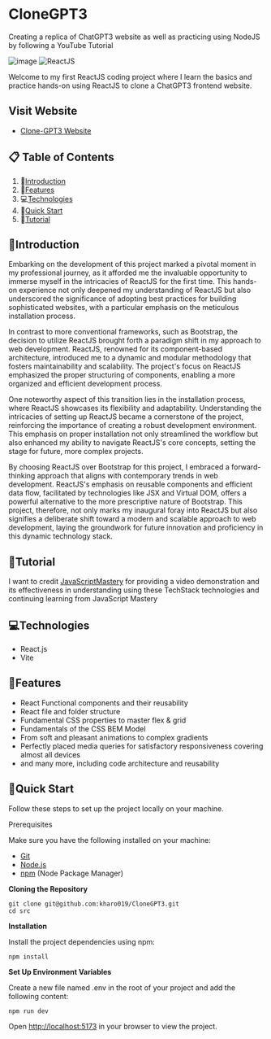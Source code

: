 # CloneGPT3
Creating a replica of ChatGPT3 website as well as practicing using NodeJS by following a YouTube Tutorial 



![image](https://github.com/kharo019/CloneGPT3/assets/56741271/ff9a4686-63fa-4cbe-bb23-26b8c3088832)
![ReactJS](https://camo.githubusercontent.com/6d8b126f83c0e59e37021e68c3f650c5c98915301f4bf4db9661c8d1dc2725e3/68747470733a2f2f696d672e736869656c64732e696f2f62616467652f2d52656163745f4a532d626c61636b3f7374796c653d666f722d7468652d6261646765266c6f676f436f6c6f723d7768697465266c6f676f3d726561637426636f6c6f723d363144414642)



Welcome to my first ReactJS coding project where I learn the basics and practice hands-on using ReactJS to clone a ChatGPT3 frontend website.  


## Visit Website 
- [Clone-GPT3 Website](https://clonegpt3.vercel.app/)
  

## 📋 Table of Contents
1. 🤖[Introduction](#Introduction)
1. 🔋[Features](#Features)
1. 💻[Technologies](#Technologies)
1. 🤸[Quick Start](#QuickStart)
1. 🚨[Tutorial](#Tutorial)



## 🤖Introduction

Embarking on the development of this project marked a pivotal moment in my professional journey, as it afforded me the invaluable opportunity to immerse myself in the intricacies of ReactJS for the first time. This hands-on experience not only deepened my understanding of ReactJS but also underscored the significance of adopting best practices for building sophisticated websites, with a particular emphasis on the meticulous installation process.

In contrast to more conventional frameworks, such as Bootstrap, the decision to utilize ReactJS brought forth a paradigm shift in my approach to web development. ReactJS, renowned for its component-based architecture, introduced me to a dynamic and modular methodology that fosters maintainability and scalability. The project's focus on ReactJS emphasized the proper structuring of components, enabling a more organized and efficient development process.

One noteworthy aspect of this transition lies in the installation process, where ReactJS showcases its flexibility and adaptability. Understanding the intricacies of setting up ReactJS became a cornerstone of the project, reinforcing the importance of creating a robust development environment. This emphasis on proper installation not only streamlined the workflow but also enhanced my ability to navigate ReactJS's core concepts, setting the stage for future, more complex projects.

By choosing ReactJS over Bootstrap for this project, I embraced a forward-thinking approach that aligns with contemporary trends in web development. ReactJS's emphasis on reusable components and efficient data flow, facilitated by technologies like JSX and Virtual DOM, offers a powerful alternative to the more prescriptive nature of Bootstrap. This project, therefore, not only marks my inaugural foray into ReactJS but also signifies a deliberate shift toward a modern and scalable approach to web development, laying the groundwork for future innovation and proficiency in this dynamic technology stack.
## 🚨Tutorial
I want to credit [JavaScriptMastery](https://www.youtube.com/watch?v=0fYi8SGA20k) for providing a video demonstration and its effectiveness in understanding using these TechStack technologies and continuing learning from JavaScript Mastery  

## 💻Technologies
- React.js
- Vite

## 🔋Features
- React Functional components and their reusability
- React file and folder structure
- Fundamental CSS properties to master flex & grid
- Fundamentals of the CSS BEM Model
- From soft and pleasant animations to complex gradients
- Perfectly placed media queries for satisfactory responsiveness covering almost all devices
- and many more, including code architecture and reusability

## 🤸Quick Start
Follow these steps to set up the project locally on your machine.

Prerequisites

Make sure you have the following installed on your machine:

- [Git](https://git-scm.com/)
- [Node.js](https://nodejs.org/en)
- [npm](https://www.npmjs.com/) (Node Package Manager)

**Cloning the Repository**

```
git clone git@github.com:kharo019/CloneGPT3.git
cd src
```
**Installation**

Install the project dependencies using npm:

```
npm install
```
**Set Up Environment Variables**

Create a new file named .env in the root of your project and add the following content:

```
npm run dev
```
Open [http://localhost:5173](http://localhost:5173) in your browser to view the project.


